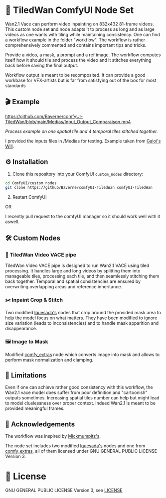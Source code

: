 # 🧩 TiledWan ComfyUI Node Set

Wan2.1 Vace can perform video inpainting on 832x432 81-frame videos. This custom node set and node adapts it to process as long and as large videos as one wants with tiling while maintaining consistency.
One can find a workflow example in the folder "workflow". The workflow is rather comprehensively commented and contains important tips and tricks.

Provide a video, a mask, a prompt and a ref image. The workflow computes itself how it should tile and process the video and it stitches everything back before saving the final output.

Workflow output is meant to be recomposited. It can provide a good workbase for VFX-artists but is far from satisfying out of the box for most standards

## 🎬 Example

https://github.com/Baverne/comfyUI-TiledWan/blob/main/Medias/Input_Output_Comparaison.mp4


*Process example on one spatial tile and 4 temporal tiles stitched together.*

I provided the inputs files in /Medias for testing. 
Example taken from [Galoi's Will](https://youtu.be/_DAqWS7MyEw).

## ⚙️ Installation

1. Clone this repository into your ComfyUI `custom_nodes` directory:
```bash
cd ComfyUI/custom_nodes
git clone https://github/Baverne/comfyUI-TiledWan comfyUI-TiledWan
```

2. Restart ComfyUI

OR

I recently pull request to the comfyUI manager so it should work well with it aswell.

## 🛠️ Custom Nodes

### 🧩 TiledWan Video VACE pipe

TiledWan Video VACE pipe is designed to run Wan2.1 VACE using tiled processing. It handles large and long videos by splitting them into manageable tiles, processing each tile, and then seamlessly stitching them back together.
Temporal and spatial consistencies are ensured by overwriting overlapping areas and reference inheritance.

### ✂️ Inpaint Crop & Stitch

Two modified [lquesada's](https://github.com/lquesada/ComfyUI-Inpaint-CropAndStitch) nodes that crop around the provided mask area to help the model focus on what matters.
They have been modified to ignore size variation (leads to inconsistencies) and to handle mask apparition and disappearance.

### 🖼️ Image to Mask

Modified [comfy_extras](https://github.com/comfyanonymous/ComfyUI) node which converts image into mask and allows to perform mask normalization and clamping.



## 🚧 Limitations

Even if one can achieve rather good consistency with this workflow, the Wan2.1 vace model does suffer from poor definition and "cartoonish" outputs sometimes.
Increasing spatial tiles number can help but might lead to model cluelessness over proper context. Indeed Wan2.1 is meant to be provided meaningful frames.


## 🙏 Acknowledgements

The workflow was inspired by [Mickmumpitz's](https://www.patreon.com/posts/shoot-entire-ai-127894905?utm_medium=clipboard_copy&utm_source=copyLink&utm_campaign=postshare_creator&utm_content=join_link).

The node set includes two modified [lquesada's](https://github.com/lquesada/ComfyUI-Inpaint-CropAndStitch) nodes and one from [comfy_extras](https://github.com/comfyanonymous/ComfyUI), all of them licensed under GNU GENERAL PUBLIC LICENSE Version 3. 

# 📄 License
GNU GENERAL PUBLIC LICENSE Version 3, see [LICENSE](LICENSE)